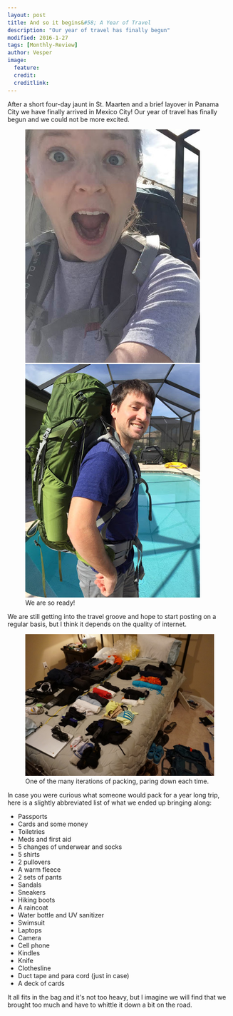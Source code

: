 ```yaml
---
layout: post
title: And so it begins&#58; A Year of Travel
description: "Our year of travel has finally begun"
modified: 2016-1-27
tags: [Monthly-Review]
author: Vesper
image:
  feature:
  credit:
  creditlink:
---
```


After a short four-day jaunt in St. Maarten and a brief layover in Panama City we have finally arrived in Mexico City! Our year of travel has finally begun and we could not be more excited.

<figure class="half">
    <a href="/images/and_were_off/pack_excited.jpg"><img src="/images/and_were_off/pack_excited.jpg" alt=""></a>
    <a href="/images/and_were_off/pack_smile.jpg"><img src="/images/and_were_off/pack_smile.jpg" alt=""></a>
    <figcaption>We are so ready!</figcaption>
</figure>

We are still getting into the travel groove and hope to start posting on a regular basis, but I think it depends on the quality of internet.

<figure>
    <a href="/images/and_were_off/packing.jpg"><img src="/images/and_were_off/packing.jpg" alt=""></a>
    <figcaption>One of the many iterations of packing, paring down each time.</figcaption>
</figure>

In case you were curious what someone would pack for a year long trip, here is a slightly abbreviated list of what we ended up bringing along:

- Passports
- Cards and some money
- Toiletries
- Meds and first aid
- 5 changes of underwear and socks
- 5 shirts
- 2 pullovers
- A warm fleece
- 2 sets of pants
- Sandals
- Sneakers
- Hiking boots
- A raincoat
- Water bottle and UV sanitizer
- Swimsuit
- Laptops
- Camera
- Cell phone
- Kindles
- Knife
- Clothesline
- Duct tape and para cord (just in case)
- A deck of cards

It all fits in the bag and it's not too heavy, but I imagine we will find that we brought too much and have to whittle it down a bit on the road.
